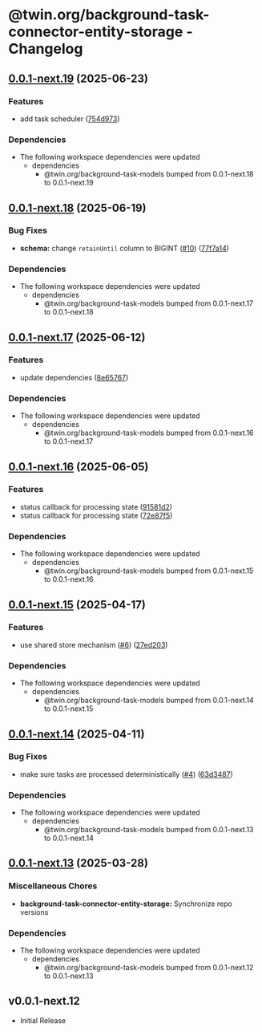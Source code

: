 # @twin.org/background-task-connector-entity-storage - Changelog

## [0.0.1-next.19](https://github.com/twinfoundation/background-task/compare/background-task-connector-entity-storage-v0.0.1-next.18...background-task-connector-entity-storage-v0.0.1-next.19) (2025-06-23)


### Features

* add task scheduler ([754d973](https://github.com/twinfoundation/background-task/commit/754d973e7c8483e5e54e887c157661867d5a0375))


### Dependencies

* The following workspace dependencies were updated
  * dependencies
    * @twin.org/background-task-models bumped from 0.0.1-next.18 to 0.0.1-next.19

## [0.0.1-next.18](https://github.com/twinfoundation/background-task/compare/background-task-connector-entity-storage-v0.0.1-next.17...background-task-connector-entity-storage-v0.0.1-next.18) (2025-06-19)


### Bug Fixes

* **schema:** change `retainUntil` column to BIGINT ([#10](https://github.com/twinfoundation/background-task/issues/10)) ([77f7a14](https://github.com/twinfoundation/background-task/commit/77f7a1473d530008cb9abe1380e13ce845425663))


### Dependencies

* The following workspace dependencies were updated
  * dependencies
    * @twin.org/background-task-models bumped from 0.0.1-next.17 to 0.0.1-next.18

## [0.0.1-next.17](https://github.com/twinfoundation/background-task/compare/background-task-connector-entity-storage-v0.0.1-next.16...background-task-connector-entity-storage-v0.0.1-next.17) (2025-06-12)


### Features

* update dependencies ([8e65767](https://github.com/twinfoundation/background-task/commit/8e657679f5e4305dbcb15ac7bcb3ab8a4613a60b))


### Dependencies

* The following workspace dependencies were updated
  * dependencies
    * @twin.org/background-task-models bumped from 0.0.1-next.16 to 0.0.1-next.17

## [0.0.1-next.16](https://github.com/twinfoundation/background-task/compare/background-task-connector-entity-storage-v0.0.1-next.15...background-task-connector-entity-storage-v0.0.1-next.16) (2025-06-05)


### Features

* status callback for processing state ([91581d2](https://github.com/twinfoundation/background-task/commit/91581d2b84e8fedf5973a147694187632ad43df8))
* status callback for processing state ([72e87f5](https://github.com/twinfoundation/background-task/commit/72e87f58203145fc686b35c566fb4195e8b491cd))


### Dependencies

* The following workspace dependencies were updated
  * dependencies
    * @twin.org/background-task-models bumped from 0.0.1-next.15 to 0.0.1-next.16

## [0.0.1-next.15](https://github.com/twinfoundation/background-task/compare/background-task-connector-entity-storage-v0.0.1-next.14...background-task-connector-entity-storage-v0.0.1-next.15) (2025-04-17)


### Features

* use shared store mechanism ([#6](https://github.com/twinfoundation/background-task/issues/6)) ([27ed203](https://github.com/twinfoundation/background-task/commit/27ed20367d5ace7257bfa7a82b59ad70e5b5d209))


### Dependencies

* The following workspace dependencies were updated
  * dependencies
    * @twin.org/background-task-models bumped from 0.0.1-next.14 to 0.0.1-next.15

## [0.0.1-next.14](https://github.com/twinfoundation/background-task/compare/background-task-connector-entity-storage-v0.0.1-next.13...background-task-connector-entity-storage-v0.0.1-next.14) (2025-04-11)


### Bug Fixes

* make sure tasks are processed deterministically ([#4](https://github.com/twinfoundation/background-task/issues/4)) ([63d3487](https://github.com/twinfoundation/background-task/commit/63d3487c85fc199e45499951331cfdcb28973e97))


### Dependencies

* The following workspace dependencies were updated
  * dependencies
    * @twin.org/background-task-models bumped from 0.0.1-next.13 to 0.0.1-next.14

## [0.0.1-next.13](https://github.com/twinfoundation/background-task/compare/background-task-connector-entity-storage-v0.0.1-next.12...background-task-connector-entity-storage-v0.0.1-next.13) (2025-03-28)


### Miscellaneous Chores

* **background-task-connector-entity-storage:** Synchronize repo versions


### Dependencies

* The following workspace dependencies were updated
  * dependencies
    * @twin.org/background-task-models bumped from 0.0.1-next.12 to 0.0.1-next.13

## v0.0.1-next.12

- Initial Release
